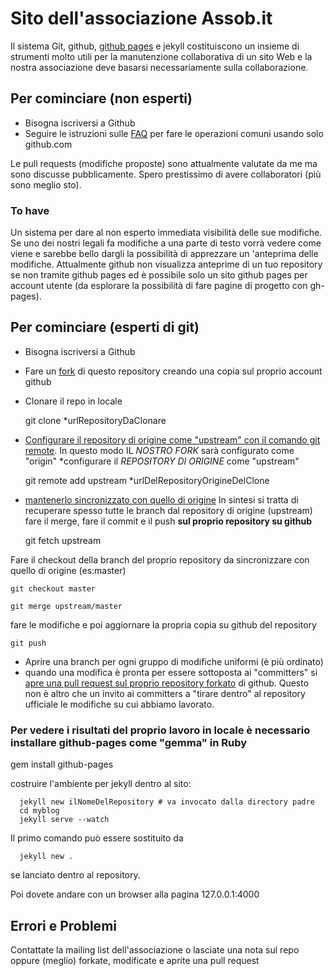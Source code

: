 # Sito dell'associazione Assob.it

Il sistema Git, github, [github pages](https://pages.github.com/) e jekyll costituiscono un insieme di strumenti molto utili per la manutenzione collaborativa di un sito Web e la nostra associazione deve basarsi necessariamente sulla collaborazione.

## Per cominciare (non esperti)


* Bisogna iscriversi a Github
* Seguire le istruzioni sulle [FAQ](https://github.com/gabridome/gabridome.github.io/wiki/FAQ) per fare le operazioni comuni usando solo github.com

Le pull requests (modifiche proposte) sono attualmente valutate da me ma sono discusse pubblicamente. Spero prestissimo di avere collaboratori (più sono meglio sto).

### To have
Un sistema per dare al non esperto immediata visibilità delle sue modifiche. Se uno dei nostri legali fa modifiche a una parte di testo vorrà vedere come viene e sarebbe bello dargli la possibilità di apprezzare un 'anteprima delle modifiche. Attualmente github non visualizza anteprime di un tuo repository se non tramite github pages ed è possibile solo un sito github pages per account utente (da esplorare la possibilità di fare pagine di progetto con gh-pages).

## Per cominciare (esperti di git)
* Bisogna iscriversi a Github
* Fare un [fork](https://help.github.com/articles/fork-a-repo/) di questo repository creando una copia sul proprio account github
* Clonare il repo in locale

	git clone *urlRepositoryDaClonare

* [Configurare il repository di origine come "upstream" con il comando git remote](https://help.github.com/articles/configuring-a-remote-for-a-fork). In questo modo IL *NOSTRO FORK* sarà configurato come "origin"
*configurare il *REPOSITORY DI ORIGINE* come "upstream"

	git remote add upstream *urlDelRepositoryOrigineDelClone

* [mantenerlo sincronizzato con quello di origine](https://help.github.com/articles/syncing-a-fork/)
In sintesi si tratta di recuperare spesso tutte le branch dal repository di origine (upstream) fare il merge, fare il commit e il push **sul proprio repository su github**

	git fetch upstream

Fare il checkout della branch del proprio repository da sincronizzare con quello di origine (es:master)

	git checkout master

	git merge upstream/master

fare le modifiche e poi aggiornare la propria copia su github del repository

	git push

* Aprire una branch per ogni gruppo di modifiche uniformi (è più ordinato)
* quando una modifica è pronta per essere sottoposta ai "committers" si [apre una pull request sul proprio repository forkato](https://help.github.com/articles/using-pull-requests/) di github. Questo non è altro che un invito ai committers a "tirare dentro" al repository ufficiale le modifiche su cui abbiamo lavorato.

### Per vedere i risultati del proprio lavoro in locale è necessario installare github-pages come "gemma" in Ruby

  gem install github-pages

costruire l'ambiente per jekyll dentro al sito:
```
  jekyll new ilNomeDelRepository # va invocato dalla directory padre
  cd myblog
  jekyll serve --watch
```

Il primo comando può essere sostituito da 

```
  jekyll new . 
```

se lanciato dentro al repository.

Poi dovete andare con un browser alla pagina 127.0.0.1:4000

## Errori e Problemi

Contattate la mailing list dell'associazione o lasciate una nota sul repo oppure (meglio) forkate, modificate e aprite una pull request

